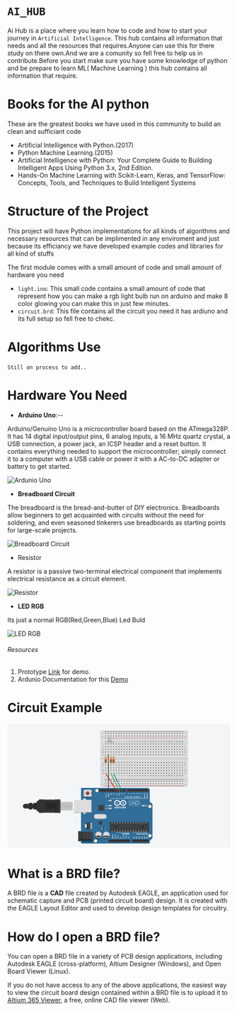 # `AI_HUB`
Ai Hub is a place where you learn how to code and how to start your journey in `Artificial Intelligence`. This hub contains all information that needs and all the resources that requires.Anyone can use this for there study on there own.And we are a comunity so fell free to help us in contribute.Before you start make sure you have some knowledge of python and be prepare to learn ML( Machine Learning ) this hub contains all information that require.

# Books for the AI python

These are the greatest books we have used in this community to build an clean and sufficiant code

- Artificial Intelligence with Python.(2017)
- Python Machine Learning.(2015)
- Artificial Intelligence with Python: Your Complete Guide to Building Intelligent Apps Using Python 3.x, 2nd Edition.
- Hands-On Machine Learning with Scikit-Learn, Keras, and TensorFlow: Concepts, Tools, and Techniques to Build Intelligent Systems

# Structure of the Project

This project will have Python implementations for all kinds of algorithms and necessary resources that can be implimented in any enviroment and just because its efficiancy we have developed example codes and libraries for all kind of stuffs 

The first module comes with a small amount of code and small amount of hardware you need 

- `light.ino`: This small code contains a small amount of code that represent how you can make a rgb light bulb run on arduino and make 8 color glowing you can make this in just few minutes.
- `circuit.brd`: This file contains all the circuit you need it has ardiuno and its full setup so fell free to chekc.

<!-- ## Installation Guide

To download the repository:

`git clone https://github.com/monupareeklg/ai_hub.git`

Then you need to install the basic dependencies to run the project on your system:

```
cd ai_hub
pip install -r requirements.txt
```
Then you need to run the following script:--
```
python light.py
```
And you are good to go! -->


# Algorithms Use
`Still on process to add..`

# Hardware You Need
- **Arduino Uno**:--

Arduino/Genuino Uno is a microcontroller board based on the ATmega328P. It has 14 digital input/output pins, 6 analog inputs, a 16 MHz quartz crystal, a USB connection, a power jack, an ICSP header and a reset button. It contains everything needed to support the microcontroller; simply connect it to a computer with a USB cable or power it with a AC-to-DC adapter or battery to get started.

![Ardunio Uno](https://cdn.shopify.com/s/files/1/0506/1689/3647/products/A000066_03.front_970c6014-61ab-4226-a20f-14cc6d8d682c_934x700.jpg?v=1629816078)

- **Breadboard Circuit**

The breadboard is the bread-and-butter of DIY electronics. Breadboards allow beginners to get acquainted with circuits without the need for soldering, and even seasoned tinkerers use breadboards as starting points for large-scale projects.

![Breadboard Circuit](https://m.media-amazon.com/images/I/41xei0UTCvL._SX466_.jpg)

- Resistor

A resistor is a passive two-terminal electrical component that implements electrical resistance as a circuit element.

![Resistor](https://upload.wikimedia.org/wikipedia/commons/7/75/Electronic-Axial-Lead-Resistors-Array.jpg)

- **LED RGB**

Its just a normal RGB(Red,Green,Blue) Led Buld

![LED RGB](https://cdn.sparkfun.com//assets/parts/6/5/5/7/11120-Diffused_LED_-_RGB_10mm-01.jpg)

###### Resources

1. Prototype [Link](https://www.tinkercad.com/things/2MnIFSYqLq6-funky-elzing/editel) for demo.
2. Ardunio Documentation for this [Demo](https://create.arduino.cc/projecthub/muhammad-aqib/arduino-rgb-led-tutorial-fc003e)

# Circuit Example
![Example](https://github.com/monupareeklg/ai_hub/blob/master/example.png?raw=true)

# What is a BRD file?

A BRD file is a **CAD** file created by Autodesk EAGLE, an application used for schematic capture and PCB (printed circuit board) design. It is created with the EAGLE Layout Editor and used to develop design templates for circuitry.

# How do I open a BRD file?

You can open a BRD file in a variety of PCB design applications, including Autodesk EAGLE (cross-platform), Altium Designer (Windows), and Open Board Viewer (Linux).

If you do not have access to any of the above applications, the easiest way to view the circuit board design contained within a BRD file is to upload it to [Altium 365 Viewer](https://www.altium.com/viewer/), a free, online CAD file viewer (Web).






